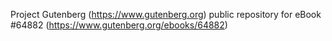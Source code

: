 Project Gutenberg (https://www.gutenberg.org) public repository for
eBook #64882 (https://www.gutenberg.org/ebooks/64882)
